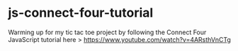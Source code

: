 # js-connect-four-tutorial
Warming up for my tic tac toe project by following the Connect Four JavaScript tutorial here > https://www.youtube.com/watch?v=4ARsthVnCTg

